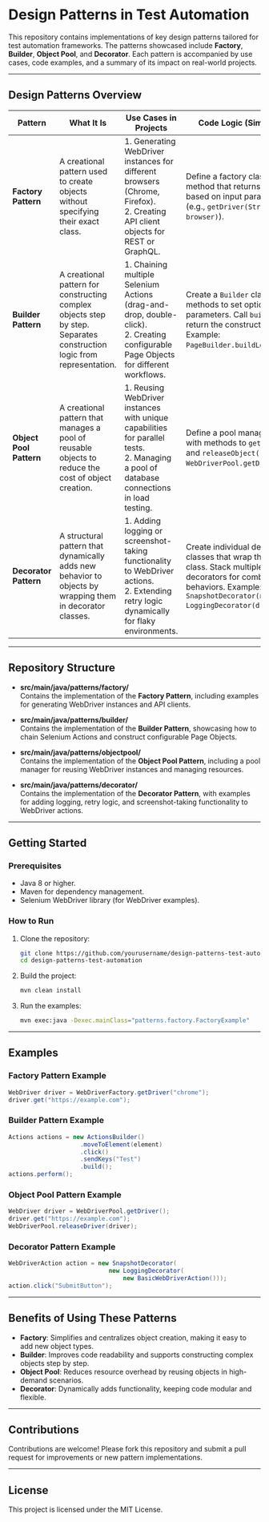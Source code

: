 
# **Design Patterns in Test Automation**

This repository contains implementations of key design patterns tailored for test automation frameworks. The patterns showcased include **Factory**, **Builder**, **Object Pool**, and **Decorator**. Each pattern is accompanied by use cases, code examples, and a summary of its impact on real-world projects.

---

## **Design Patterns Overview**

| **Pattern**           | **What It Is**                                                                 | **Use Cases in Projects**                                                                                                     | **Code Logic (Simplified)**                                                                                     | **Benefits/Impact**                                                                                      |
|------------------------|-------------------------------------------------------------------------------|------------------------------------------------------------------------------------------------------------------------------|----------------------------------------------------------------------------------------------------------------|---------------------------------------------------------------------------------------------------------|
| **Factory Pattern**    | A creational pattern used to create objects without specifying their exact class.                           | 1. Generating WebDriver instances for different browsers (Chrome, Firefox).<br>2. Creating API client objects for REST or GraphQL. | Define a factory class with a method that returns objects based on input parameters (e.g., `getDriver(String browser)`). | - Simplifies object creation.<br>- Promotes loose coupling.<br>- Centralized object instantiation.       |
| **Builder Pattern**    | A creational pattern for constructing complex objects step by step. Separates construction logic from representation. | 1. Chaining multiple Selenium Actions (drag-and-drop, double-click).<br>2. Creating configurable Page Objects for different workflows. | Create a `Builder` class with methods to set optional parameters. Call `build()` to return the constructed object. Example: `PageBuilder.buildLoginPage()`. | - Enhances readability and maintainability.<br>- Supports fluent API design.<br>- Ensures valid object creation. |
| **Object Pool Pattern**| A creational pattern that manages a pool of reusable objects to reduce the cost of object creation.          | 1. Reusing WebDriver instances with unique capabilities for parallel tests.<br>2. Managing a pool of database connections in load testing. | Define a pool manager class with methods to `getObject()` and `releaseObject()`. Example: `WebDriverPool.getDriver()`. | - Improves performance.<br>- Optimizes resource usage.<br>- Ensures object reuse in high-demand scenarios. |
| **Decorator Pattern**  | A structural pattern that dynamically adds new behavior to objects by wrapping them in decorator classes.    | 1. Adding logging or screenshot-taking functionality to WebDriver actions.<br>2. Extending retry logic dynamically for flaky environments. | Create individual decorator classes that wrap the base class. Stack multiple decorators for combined behaviors. Example: `new SnapshotDecorator(new LoggingDecorator(driver))`. | - Provides flexibility in adding features.<br>- Promotes composition over inheritance.<br>- Reuses common behaviors. |

---

## **Repository Structure**

- **src/main/java/patterns/factory/**  
  Contains the implementation of the **Factory Pattern**, including examples for generating WebDriver instances and API clients.

- **src/main/java/patterns/builder/**  
  Contains the implementation of the **Builder Pattern**, showcasing how to chain Selenium Actions and construct configurable Page Objects.

- **src/main/java/patterns/objectpool/**  
  Contains the implementation of the **Object Pool Pattern**, including a pool manager for reusing WebDriver instances and managing resources.

- **src/main/java/patterns/decorator/**  
  Contains the implementation of the **Decorator Pattern**, with examples for adding logging, retry logic, and screenshot-taking functionality to WebDriver actions.

---

## **Getting Started**

### **Prerequisites**
- Java 8 or higher.
- Maven for dependency management.
- Selenium WebDriver library (for WebDriver examples).

### **How to Run**
1. Clone the repository:
   ```bash
   git clone https://github.com/yourusername/design-patterns-test-automation.git
   cd design-patterns-test-automation
   ```
2. Build the project:
   ```bash
   mvn clean install
   ```
3. Run the examples:
   ```bash
   mvn exec:java -Dexec.mainClass="patterns.factory.FactoryExample"
   ```

---

## **Examples**

### **Factory Pattern Example**
```java
WebDriver driver = WebDriverFactory.getDriver("chrome");
driver.get("https://example.com");
```

### **Builder Pattern Example**
```java
Actions actions = new ActionsBuilder()
                    .moveToElement(element)
                    .click()
                    .sendKeys("Test")
                    .build();
actions.perform();
```

### **Object Pool Pattern Example**
```java
WebDriver driver = WebDriverPool.getDriver();
driver.get("https://example.com");
WebDriverPool.releaseDriver(driver);
```

### **Decorator Pattern Example**
```java
WebDriverAction action = new SnapshotDecorator(
                            new LoggingDecorator(
                                new BasicWebDriverAction()));
action.click("SubmitButton");
```

---

## **Benefits of Using These Patterns**
- **Factory**: Simplifies and centralizes object creation, making it easy to add new object types.  
- **Builder**: Improves code readability and supports constructing complex objects step by step.  
- **Object Pool**: Reduces resource overhead by reusing objects in high-demand scenarios.  
- **Decorator**: Dynamically adds functionality, keeping code modular and flexible.

---

## **Contributions**
Contributions are welcome! Please fork this repository and submit a pull request for improvements or new pattern implementations.

---

## **License**
This project is licensed under the MIT License.
